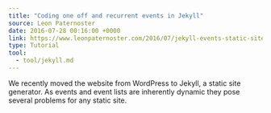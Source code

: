 ```yaml
---
title: "Coding one off and recurrent events in Jekyll"
source: Leon Paternoster
date: 2016-07-28 00:16:00 +0000
link: https://www.leonpaternoster.com/2016/07/jekyll-events-static-site-libraries/
type: Tutorial
tool:
  - tool/jekyll.md 
---
```

We recently moved the website from WordPress to Jekyll, a static site generator. As events and event lists are inherently dynamic they pose several problems for any static site. 






